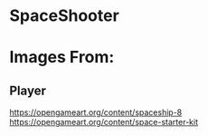# SpaceShooter

# Images From: 

## Player 
https://opengameart.org/content/spaceship-8
https://opengameart.org/content/space-starter-kit
